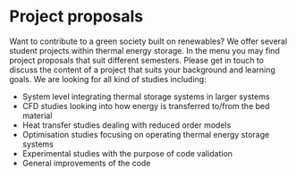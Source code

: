 # Project proposals

Want to contribute to a green society built on renewables? We offer several student projects within thermal energy storage. In the menu you may find project proposals that suit different semesters. Please get in touch to discuss the content of a project that suits your background and learning goals. We are looking for all kind of studies including:

- System level integrating thermal storage systems in larger systems
- CFD studies looking into how energy is transferred to/from the bed material
- Heat transfer studies dealing with reduced order models
- Optimisation studies focusing on operating thermal energy storage systems
- Experimental studies with the purpose of code validation
- General improvements of the code